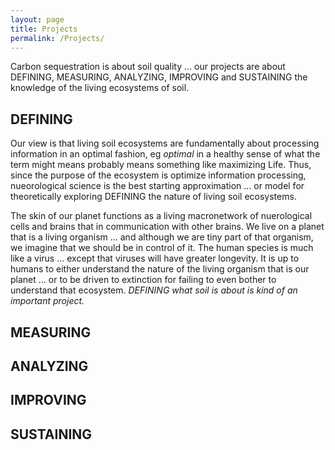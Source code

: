```yaml
---
layout: page
title: Projects
permalink: /Projects/
---
```



Carbon sequestration is about soil quality ... our projects are about DEFINING, MEASURING, ANALYZING, IMPROVING and SUSTAINING the knowledge of the living ecosystems of soil.

## DEFINING

Our view is that living soil ecosystems are fundamentally about processing information in an optimal fashion, eg *optimal* in a healthy sense of what the term might means probably means something like maximizing Life. Thus, since the purpose of the ecosystem is optimize information processing, nueorological science is the best starting approximation ... or model for theoretically exploring DEFINING the nature of living soil ecosystems.

The skin of our planet functions as a living macronetwork of nuerological cells and brains that in communication with other brains. We live on a planet that is a living organism ... and although we are tiny part of that organism, we imagine that we should be in control of it. The human species is much like a virus ... except that viruses will have greater longevity. It is up to humans to either understand the nature of the living organism that is our planet ... or to be driven to extinction for failing to even bother to understand that ecosystem. *DEFINING what soil is about is kind of an important project.*

## MEASURING

## ANALYZING

## IMPROVING

## SUSTAINING
